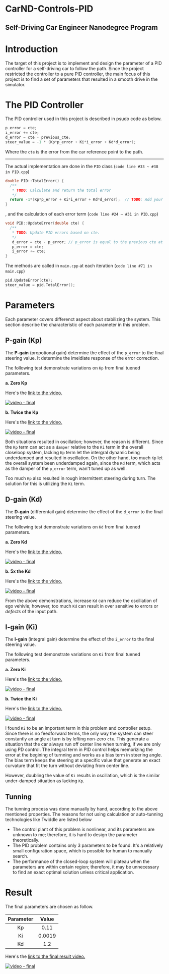 # CarND-Controls-PID
Self-Driving Car Engineer Nanodegree Program
---


[//]: # (Image References)

[image0]: ./pictures/architecture.png "processing flow"
[image1]: ./pictures/trajectory_generation.png "trajectory generation"
[image2]: ./pictures/speed_scheduling.png "speed scheduling"
[image3]: ./pictures/behavior_planning.png "behavior planning"

# Introduction

The target of this project is to implement and design the parameter of a PID controller for a self-driving car to follow the path. Since the project restricted the controller to a pure PID controller, the main focus of this project is to find a set of parameters that resulted in a smooth drive in the simulator.

# The PID Controller

The PID controller used in this project is described in psudo code as below.

```c++
p_error = cte;
i_error += cte;
d_error = cte - previous_cte; 
steer_value = -1 * (Kp*p_error + Ki*i_error + Kd*d_error);
```

Where the `cte` is the error from the car reference point to the path.

---

The actual implementation are done in the `PID` class (`code line #33 ~ #38 in PID.cpp`)

```c++
double PID::TotalError() {
  /**
   * TODO: Calculate and return the total error
   */
  return -1*(Kp*p_error + Ki*i_error + Kd*d_error);  // TODO: Add your total error calc here!
}
```

, and the calculation of each error term (`code line #24 ~ #31 in PID.cpp`)

```c++
void PID::UpdateError(double cte) {
  /**
   * TODO: Update PID errors based on cte.
   */
   d_error = cte - p_error; // p_error is equal to the previous cte at current stage
   p_error = cte;
   i_error += cte;
}
```

The methods are called in `main.cpp` at each iteration 
(`code line #71 in main.cpp`)

```c++
pid.UpdateError(cte);
steer_value = pid.TotalError();
```


# Parameters

Each parameter covers differenct aspect about stabilizing the system. This section describe the characteristic of each parameter in this problem.

## P-gain (Kp)

The **P-gain** (propotional gain) determine the effect of the `p_error` to the final steering value. It determine the imeidiate response of the error correction.

 The following test demonstrate variations on `Kp` from final tuened parameters.


**a. Zero Kp**

Here's the [link to the video.](https://youtu.be/UBVHEr5Cb4c)

[![video - final](http://img.youtube.com/vi/UBVHEr5Cb4c/0.jpg)](https://youtu.be/UBVHEr5Cb4c)



**b. Twice the Kp**


Here's the [link to the video.](https://youtu.be/Zd_zaaDy7SE)

[![video - final](http://img.youtube.com/vi/Zd_zaaDy7SE/0.jpg)](https://youtu.be/Zd_zaaDy7SE)



Both situations resulted in oscillation; however, the reason is different. Since the `Kp` term can act as a `damper` relative to the `Ki` term in the overall closeloop system, lacking `Kp` term let the intergral dynamic being underdamped and resulted in oscillation. On the other hand, too much `Kp` let the overall system been underdamped again, since the `Kd` term, which acts as the damper of the `p_error` term, wan't tuned up as well.

Too much `Kp` also resulted in rough intermittent steering during turn. The solution for this is utilizing the `Ki` term.

## D-gain (Kd)

The **D-gain** (differentail gain) determine the effect of the `d_error` to the final steering value. 

 The following test demonstrate variations on `Kd` from final tuened parameters.

**a. Zero Kd**

Here's the [link to the video.](https://youtu.be/qeMfHjFftTE)

[![video - final](http://img.youtube.com/vi/qeMfHjFftTE/0.jpg)](https://youtu.be/qeMfHjFftTE)



**b. 5x the Kd**


Here's the [link to the video.](https://youtu.be/wV24Bibx8SE)

[![video - final](http://img.youtube.com/vi/wV24Bibx8SE/0.jpg)](https://youtu.be/wV24Bibx8SE)


From the above demonstrations, increase `Kd` can reduce the oscillation of ego vehivle; however, too much `Kd` can result in over sensitive to errors or _defects_ of the input path.


## I-gain (Ki)

The **I-gain** (integral gain) determine the effect of the `i_error` to the final steering value.  

 The following test demonstrate variations on `Ki` from final tuened parameters.

**a. Zero Ki**

Here's the [link to the video.](https://youtu.be/x1ZoREgAHco)

[![video - final](http://img.youtube.com/vi/x1ZoREgAHco/0.jpg)](https://youtu.be/x1ZoREgAHco)



**b. Twice the Ki**

Here's the [link to the video.](https://youtu.be/36640Dd5fg0)

[![video - final](http://img.youtube.com/vi/36640Dd5fg0/0.jpg)](https://youtu.be/36640Dd5fg0)

I found `Ki` to be an important term in this problem and controller setup. Since there is no feedforward terms, the only way the system can steer constantly an angle at turn is by lefting non-zero `cte`. This generate a situation that the car always run off center line when turning, if we are only using PD control. The integral term in PID control helps memorizing the error at the begining of turnning and works as a bias term in steering angle. The bias term keeps the steering at a specific value that generate an exact curvature that fit the turn without deviating from center line.

However, doubling the value of `Ki` results in oscillation, which is the similar under-damped situation as lacking `Kp`.


## Tunning


The tunning process was done manually by hand, according to the above mentioned properties. The reasons for not using calculation or auto-tunning technologies like Twiddle are listed below
- The control plant of this problem is nonlinear, and its parameters are unknown to me; therefore, it is hard to design the parameter theoretically.
- The PID problem contains only 3 parameters to be found. It's a relatively small configuration space, which is possible for human to manually search.
- The performance of the closed-loop system will plateau when the parameters are within certain region; therefore, it may be unnecessary to find an exact optimal solution unless critical application.



# Result

The final parameters are chosen as follow.

|Parameter| Value|
|:---:|:---:|
| Kp  | 0.11|
| Ki  | 0.0019|
| Kd  | 1.2|

Here's the [link to the final result video.](https://youtu.be/ywz0B7GqCwU)

[![video - final](http://img.youtube.com/vi/ywz0B7GqCwU/0.jpg)](https://youtu.be/ywz0B7GqCwU)


